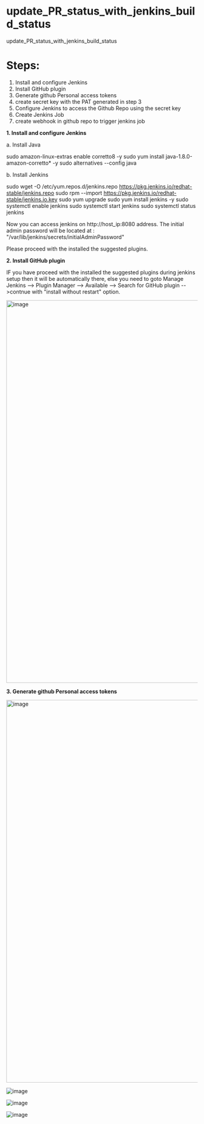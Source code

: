 # update_PR_status_with_jenkins_build_status
update_PR_status_with_jenkins_build_status

Steps:
=======
1. Install and configure Jenkins
2. Install GitHub plugin
3. Generate github Personal access tokens
4. create secret key with the PAT generated in step 3
5. Configure Jenkins to access the Github Repo using the secret key
6. Create Jenkins Job
7. create webhook in github repo to trigger jenkins job 


**1. Install and configure Jenkins**

a. Install Java 

  sudo amazon-linux-extras enable corretto8 -y
  sudo yum install java-1.8.0-amazon-corretto* -y
  sudo alternatives --config java
 
b. Install Jenkins 

  sudo wget -O /etc/yum.repos.d/jenkins.repo     https://pkg.jenkins.io/redhat-stable/jenkins.repo
  sudo rpm --import https://pkg.jenkins.io/redhat-stable/jenkins.io.key
  sudo yum upgrade
  sudo yum install jenkins -y
  sudo systemctl enable jenkins
  sudo systemctl start jenkins
  sudo systemctl status jenkins

Now you can access jenkins on http://host_ip:8080 address.
The initial admin password will be located at : "/var/lib/jenkins/secrets/initialAdminPassword"

Please proceed with the installed the suggested plugins.

**2. Install GitHub plugin**

IF you have proceed with the installed the suggested plugins during jenkins setup then it will be automatically there, else you need to goto Manage Jenkins --> Plugin Manager --> Available --> Search for GitHub plugin -->contnue with  "install without restart" option.

<img width="1007" alt="image" src="https://user-images.githubusercontent.com/74225291/184620382-a5342f42-0ef1-4cbc-b2b8-269ee2699756.png">


**3. Generate github Personal access tokens**


<img width="1007" alt="image" src="https://user-images.githubusercontent.com/74225291/184621012-5a809495-4d7c-49d0-a74b-3c912706b444.png">

![image](https://user-images.githubusercontent.com/74225291/184621031-41429845-2eb4-4d9b-bed1-e1a1f1fe8b31.png)

![image](https://user-images.githubusercontent.com/74225291/184621097-89a131c4-bcd9-4029-b5a1-09b974ee71f0.png)

![image](https://user-images.githubusercontent.com/74225291/184621140-88af2d87-6a5a-4525-966e-274a95b216d8.png)


